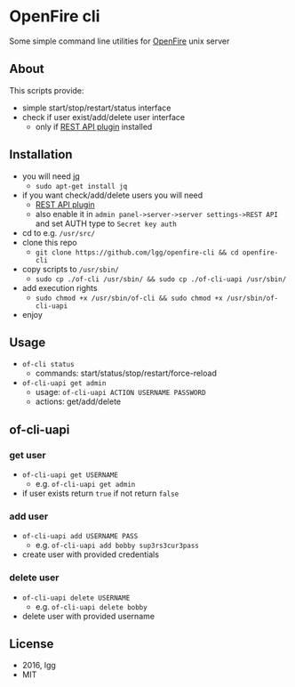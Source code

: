 # OpenFire cli

Some simple command line utilities for [OpenFire](https://www.igniterealtime.org/projects/openfire/) unix server

## About

This scripts provide:
* simple start/stop/restart/status interface
* check if user exist/add/delete user interface
    * only if [REST API plugin](https://www.igniterealtime.org/projects/openfire/plugins/restapi/readme.html) installed
    
## Installation

* you will need [jq](https://stedolan.github.io/jq/)
    * `sudo apt-get install jq`
* if you want check/add/delete users you will need
    * [REST API plugin](https://www.igniterealtime.org/projects/openfire/plugins.jsp)
    * also enable it in `admin panel->server->server settings->REST API` and set AUTH type to `Secret key auth`
* cd to e.g. `/usr/src/`
* clone this repo
    * `git clone https://github.com/lgg/openfire-cli && cd openfire-cli`
* copy scripts to `/usr/sbin/`
    * `sudo cp ./of-cli /usr/sbin/ && sudo cp ./of-cli-uapi /usr/sbin/`
* add execution rights
    * `sudo chmod +x /usr/sbin/of-cli && sudo chmod +x /usr/sbin/of-cli-uapi`
* enjoy
    
## Usage

* `of-cli status`
    * commands: start/status/stop/restart/force-reload
* `of-cli-uapi get admin`
    * usage: `of-cli-uapi ACTION USERNAME PASSWORD`
    * actions: get/add/delete

## of-cli-uapi

### get user

* `of-cli-uapi get USERNAME`
    * e.g. `of-cli-uapi get admin`
* if user exists return `true` if not return `false`

### add user

* `of-cli-uapi add USERNAME PASS`
    * e.g. `of-cli-uapi add bobby sup3rs3cur3pass`
* create user with provided credentials

### delete user

* `of-cli-uapi delete USERNAME`
    * e.g. `of-cli-uapi delete bobby`
* delete user with provided username

## License

* 2016, lgg
* MIT